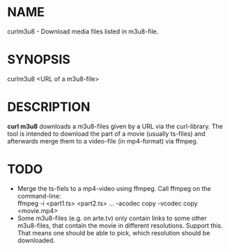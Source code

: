 # NAME #

curlm3u8 - Download media files listed in m3u8-file.

# SYNOPSIS #

curlm3u8 \<URL of a m3u8-file\>

# DESCRIPTION #

**curl m3u8** downloads a m3u8-files given by a URL via the curl-library.
The tool is intended to download the part of a movie (usually ts-files)
and afterwards merge them to a video-file (in mp4-format) via ffmpeg.

# TODO #

- Merge the ts-fiels to a mp4-video using ffmpeg. Call ffmpeg on the command-line:<br/>
	ffmpeg -i <part1.ts> <part2.ts> ... -acodec copy -vcodec copy <movie.mp4>
- Some m3u8-files (e.g. on arte.tv) only contain links to some other m3u8-files,
  that contain the movie in different resolutions. Support this.
  That means one should be able to pick, which resolution should be downloaded.

